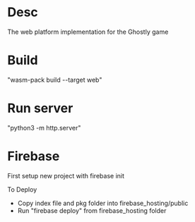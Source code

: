 # Desc
The web platform implementation for the Ghostly game

# Build
"wasm-pack build --target web"


# Run server
"python3 -m http.server"

# Firebase
First setup new project with 
firebase init

To Deploy
- Copy index file and pkg folder into firebase_hosting/public
- Run "firebase deploy" from firebase_hosting folder